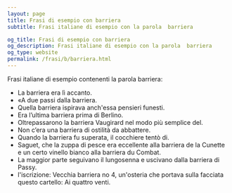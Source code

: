 ```yaml
---
layout: page
title: Frasi di esempio con barriera 
subtitle: Frasi italiane di esempio con la parola  barriera

og_title: Frasi di esempio con barriera 
og_description: Frasi italiane di esempio con la parola  barriera
og_type: website
permalink: /frasi/b/barriera.html
---
```


Frasi italiane di esempio contenenti la parola barriera:


- La barriera era lì accanto.
- «A due passi dalla barriera.
- Quella barriera ispirava anch'essa pensieri funesti.
- Era l’ultima barriera prima di Berlino.
- Oltrepassarono la barriera Vaugirard nel modo più semplice del.
- Non c’era una barriera di ostilità da abbattere.
- Quando la barriera fu superata, il cocchiere tentò di.
- Saguet, che la zuppa di pesce era eccellente alla barriera de la Cunette e un certo vinello bianco alla barriera du Combat.
- La maggior parte seguivano il lungosenna e uscivano dalla barriera di Passy.
- l'iscrizione: Vecchia barriera no 4, un'osteria che portava sulla facciata questo cartello: Ai quattro venti.
